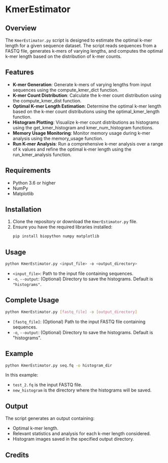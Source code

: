 # KmerEstimator

## Overview

The `KmerEstimator.py` script is designed to estimate the optimal k-mer length for a given sequence dataset. The script reads sequences from a FASTQ file, generates k-mers of varying lengths, and computes the optimal k-mer length based on the distribution of k-mer counts.

## Features

- **K-mer Generation**: Generate k-mers of varying lengths from input sequences using the compute_kmer_dict function.
- **K-mer Count Distribution**: Calculate the k-mer count distribution using the compute_kmer_dist function.
- **Optimal K-mer Length Estimation**: Determine the optimal k-mer length based on the k-mer count distributions using the optimal_kmer_length function.
- **Histogram Plotting**: Visualize k-mer count distributions as histograms using the get_kmer_histogram and kmer_num_histogram functions.
- **Memory Usage Monitoring**: Monitor memory usage during k-mer analysis using the memory_usage function.
- **Run K-mer Analysis**: Run a comprehensive k-mer analysis over a range of k values and refine the optimal k-mer length using the run_kmer_analysis function.

## Requirements

- Python 3.6 or higher
- NumPy
- Matplotlib

## Installation

1. Clone the repository or download the `KmerEstimator.py` file.
2. Ensure you have the required libraries installed:
   ```bash
   pip install biopython numpy matplotlib

## Usage
   ```bash
   python KmerEstimator.py <input_file> -o <output_directory>
```
- `<input_file>`: Path to the input file containing sequences.
- `-o`, `--output`: (Optional) Directory to save the histograms. Default is `"histograms"`.

## Complete Usage
   ```bash
   python KmerEstimator.py [fastq_file] -o [output_directory]
```
- `[fastq_file]`: (Optional) Path to the input FASTQ file containing sequences.
- `-o`, `--output`: (Optional) Directory to save the histograms. Default is "histograms".

## Example
   ```bash
   python KmerEstimator.py seq.fq -o histogram_dir
```
In this example:

- `test_2.fq` is the input FASTQ file.
- `new_histogram` is the directory where the histograms will be saved.

## Output 

The script generates an output containing:

- Optimal k-mer length.
- Relevant statistics and analysis for each k-mer length considered.
- Histogram images saved in the specified output directory.

## Credits



